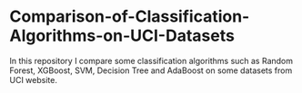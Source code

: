 # Comparison-of-Classification-Algorithms-on-UCI-Datasets
In this repository I compare some classification algorithms such as Random Forest, XGBoost, SVM, Decision Tree and AdaBoost on some datasets from UCI website.
